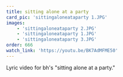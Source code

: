 ```yaml
---
title: sitting alone at a party
card_pic: 'sittingaloneataparty 1.JPG'
images:
    - 'sittingaloneataparty 2.JPG'
    - 'sittingaloneataparty 1.JPG'
    - 'sittingaloneataparty 3.JPG'
order: 666
watch_link: 'https://youtu.be/BK7AdMFME50'
---
```


Lyric video for bh's "sitting alone at a party."

